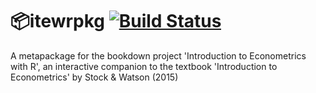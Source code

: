 # 📦itewrpkg [![Build Status](https://travis-ci.org/mca91/itewrpkg.svg?branch=master)](https://travis-ci.org/mca91/itewrpkg)
A metapackage for the bookdown project 'Introduction to Econometrics with R', an interactive companion to the textbook 'Introduction to Econometrics' by Stock &amp; Watson (2015)

